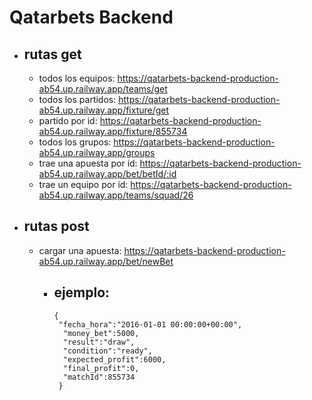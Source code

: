 # Qatarbets Backend
- rutas get
  -
  - todos los equipos: https://qatarbets-backend-production-ab54.up.railway.app/teams/get
  - todos los partidos: https://qatarbets-backend-production-ab54.up.railway.app/fixture/get
  - partido por id: https://qatarbets-backend-production-ab54.up.railway.app/fixture/855734
  - todos los grupos: https://qatarbets-backend-production-ab54.up.railway.app/groups
  - trae una apuesta por id: https://qatarbets-backend-production-ab54.up.railway.app/bet/betId/:id
  - trae un equipo por id: https://qatarbets-backend-production-ab54.up.railway.app/teams/squad/26

- rutas post
  - 
  - cargar una apuesta: https://qatarbets-backend-production-ab54.up.railway.app/bet/newBet
    - ejemplo: 
      -  
          {
           "fecha_hora":"2016-01-01 00:00:00+00:00",
            "money_bet":5000,
            "result":"draw",
            "condition":"ready",
            "expected_profit":6000,
            "final_profit":0,
            "matchId":855734
           }
